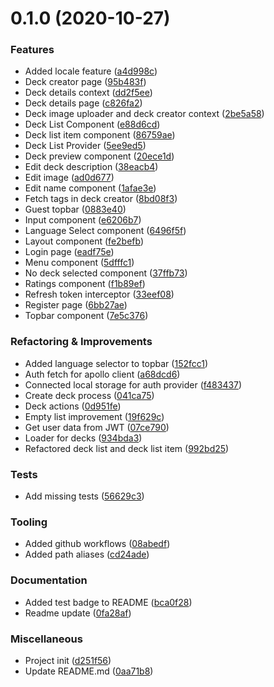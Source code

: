 # 0.1.0 (2020-10-27)


### Features

- Added locale feature ([a4d998c](https://github.com/Miczeq22/brainflash-app/commit/a4d998c20b3fad2348b53b636652adc5e95f3f4d))
- Deck creator page ([95b483f](https://github.com/Miczeq22/brainflash-app/commit/95b483f9919351152c3b50ca793fc4bde1578edc))
- Deck details context ([dd2f5ee](https://github.com/Miczeq22/brainflash-app/commit/dd2f5ee695a048237f4d4b6a3d918346ff41d9b8))
- Deck details page ([c826fa2](https://github.com/Miczeq22/brainflash-app/commit/c826fa28b21aa21c42397604764f0aa090d00cdf))
- Deck image uploader and deck creator context ([2be5a58](https://github.com/Miczeq22/brainflash-app/commit/2be5a58326442c6be1b145b5094f2b1dbec62da7))
- Deck List Component ([e88d6cd](https://github.com/Miczeq22/brainflash-app/commit/e88d6cdcdbffb18d95777fba4d3c2f6f9a27909b))
- Deck list item component ([86759ae](https://github.com/Miczeq22/brainflash-app/commit/86759aebacc500f250cae836ec33c84634596d89))
- Deck List Provider ([5ee9ed5](https://github.com/Miczeq22/brainflash-app/commit/5ee9ed5b0b26db8e293466427fb2597f863df185))
- Deck preview component ([20ece1d](https://github.com/Miczeq22/brainflash-app/commit/20ece1d9bf89516286c4a3c732d52b79f7f45c61))
- Edit deck description ([38eacb4](https://github.com/Miczeq22/brainflash-app/commit/38eacb460295f0a253e0ae424c18c0c5a709fe93))
- Edit image ([ad0d677](https://github.com/Miczeq22/brainflash-app/commit/ad0d6774e72303502e224d55775283b4700a550b))
- Edit name component ([1afae3e](https://github.com/Miczeq22/brainflash-app/commit/1afae3e388eb7c916c2bd7d5ad650cf022b23361))
- Fetch tags in deck creator ([8bd08f3](https://github.com/Miczeq22/brainflash-app/commit/8bd08f3cb7822fb99a63e51d7e539eb1d615d81b))
- Guest topbar ([0883e40](https://github.com/Miczeq22/brainflash-app/commit/0883e40b345c95b64ec167bfd69bf1e98e7b57d8))
- Input component ([e6206b7](https://github.com/Miczeq22/brainflash-app/commit/e6206b7bbbe5aa4ab41ee087cb81605dcbc468e8))
- Language Select component ([6496f5f](https://github.com/Miczeq22/brainflash-app/commit/6496f5fc0ec8e247458dcecd5685500dbe5ef1c1))
- Layout component ([fe2befb](https://github.com/Miczeq22/brainflash-app/commit/fe2befbb33dd0c36a257c5d51dabde227dd4f0b3))
- Login page ([eadf75e](https://github.com/Miczeq22/brainflash-app/commit/eadf75eebaf5572dc1554914c44d5021d5df8c8e))
- Menu component ([5dfffc1](https://github.com/Miczeq22/brainflash-app/commit/5dfffc1648899f3a0d9d6694919dd6df6b96df58))
- No deck selected component ([37ffb73](https://github.com/Miczeq22/brainflash-app/commit/37ffb73b45d1be09a761c65f9d8adc71fb2e5673))
- Ratings component ([f1b89ef](https://github.com/Miczeq22/brainflash-app/commit/f1b89ef38a4696bc80384e230d51657d19b78537))
- Refresh token interceptor ([33eef08](https://github.com/Miczeq22/brainflash-app/commit/33eef0872b2c3b0d9b0c2e5a66456c91579c6af7))
- Register page ([6bb27ae](https://github.com/Miczeq22/brainflash-app/commit/6bb27ae069b1e15db8b073c92c4b7809df61f2dd))
- Topbar component ([7e5c376](https://github.com/Miczeq22/brainflash-app/commit/7e5c3767550fe1478d82d0699041192a790e12fe))


### Refactoring & Improvements

- Added language selector to topbar ([152fcc1](https://github.com/Miczeq22/brainflash-app/commit/152fcc15ec8b0762e2eb396ec576ee75cb708c9d))
- Auth fetch for apollo client ([a68dcd6](https://github.com/Miczeq22/brainflash-app/commit/a68dcd6c7902a4db34c6f406b6ac7de9411c3b49))
- Connected local storage for auth provider ([f483437](https://github.com/Miczeq22/brainflash-app/commit/f4834372c131d2706ea2d1d99f6060b908b2d568))
- Create deck process ([041ca75](https://github.com/Miczeq22/brainflash-app/commit/041ca75d4f37bc389785b013855b1695a5e7cca3))
- Deck actions ([0d951fe](https://github.com/Miczeq22/brainflash-app/commit/0d951fe7a46cbe1c742952b66d65032d0f25b782))
- Empty list improvement ([19f629c](https://github.com/Miczeq22/brainflash-app/commit/19f629c3ed7140f1b598eb8a4eaefc956ac10e4e))
- Get user data from JWT ([07ce790](https://github.com/Miczeq22/brainflash-app/commit/07ce79002d82d7b1b13f097805cba7b18ad0104f))
- Loader for decks ([934bda3](https://github.com/Miczeq22/brainflash-app/commit/934bda360a452d380c98ea551a530635b5665b37))
- Refactored deck list and deck list item ([992bd25](https://github.com/Miczeq22/brainflash-app/commit/992bd25b6988955b343d829afc8fc902edd80504))


### Tests

- Add missing tests ([56629c3](https://github.com/Miczeq22/brainflash-app/commit/56629c34b8d1651f0d1d882c50a5070757991f7e))


### Tooling

- Added github workflows ([08abedf](https://github.com/Miczeq22/brainflash-app/commit/08abedfbe205b6b15c8e136e2b9001128bdfbb94))
- Added path aliases ([cd24ade](https://github.com/Miczeq22/brainflash-app/commit/cd24ade542d71b3b478cdce17de982dbfa67baa5))


### Documentation

- Added test badge to README ([bca0f28](https://github.com/Miczeq22/brainflash-app/commit/bca0f28f5663ee607c7c704d27ed5f5e4ff9178f))
- Readme update ([0fa28af](https://github.com/Miczeq22/brainflash-app/commit/0fa28af39b3dedf70601474c425de88cd59c1021))


### Miscellaneous

- Project init ([d251f56](https://github.com/Miczeq22/brainflash-app/commit/d251f5692c4d62d1ff378c24fb220583e5075b7a))
- Update README.md ([0aa71b8](https://github.com/Miczeq22/brainflash-app/commit/0aa71b84097b53e773776dbbfddae800927c9e10))

